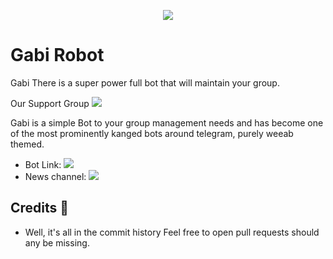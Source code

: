 <p align="center">
  <img src="https://telegra.ph/file/1dd3952ddf89905f8f42b.jpg">
</p>

# Gabi Robot 

<p align="center">

Gabi There is a super power full bot that will maintain your group.

Our Support Group
<a href="https://t.me/GabiSupportGroup" alt="Telegram!"> <img src="https://aleen42.github.io/badges/src/telegram.svg" /> </a>


Gabi is a simple Bot to your group management needs and has become one of the most prominently kanged bots around telegram, purely weeab themed.

* Bot Link:  <a href="https://t.me/Gabi_Braun_Robot" alt="Gabi Robot"> <img src="https://img.shields.io/badge/%F0%9F%98%83-Gabi%20Robot-red" /> </a>
* News channel: <a  href="https://t.me/Gabi_Log_Group" alt="Gabi Update"> <img  src="https://img.shields.io/badge/%F0%9F%94%A5-Gabi%20Update-green" /> </a>


## Credits 📍
* Well, it's all in the commit history 
Feel free to open pull requests should any be missing.

